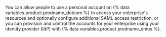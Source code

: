 You can allow people to use a personal account on {% data variables.product.prodname_dotcom %} to access your enterprise's resources and optionally configure additional SAML access restriction, or you can provision and control the accounts for your enterprise using your identity provider (IdP) with {% data variables.product.prodname_emus %}.
